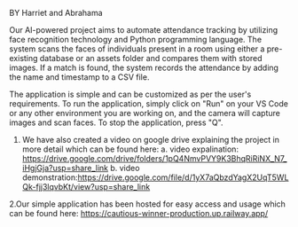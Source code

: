 BY Harriet and Abrahama 

Our AI-powered project aims to automate attendance tracking by utilizing face recognition technology and Python programming language. The system scans the faces of individuals present in a room using either a pre-existing database or an assets folder and compares them with stored images. If a match is found, the system records the attendance by adding the name and timestamp to a CSV file.

The application is simple and can be customized as per the user's requirements. To run the application, simply click on "Run" on your VS Code or any other environment you are working on, and the camera will capture images and scan faces. To stop the application, press "Q".

1. We have also created a video on google drive explaining the project in more detail which can be found here:
a. video expalination: https://drive.google.com/drive/folders/1pQ4NmvPVY9K3BhqRiRiNX_N7_iHgjGja?usp=share_link
b. video demonstration:https://drive.google.com/file/d/1yX7aQbzdYagX2UqT5WLQk-fjj3lqvbKt/view?usp=share_link


2.Our simple application has been hosted for easy access and usage which can be found here: https://cautious-winner-production.up.railway.app/



